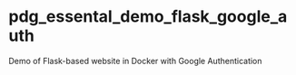 # pdg_essental_demo_flask_google_auth
Demo of Flask-based website in Docker with Google Authentication
